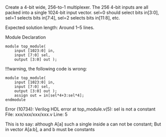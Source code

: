 Create a 4-bit wide, 256-to-1 multiplexer. The 256 4-bit inputs are all packed into a single 1024-bit input vector. sel=0 should select bits in[3:0], sel=1 selects bits in[7:4], sel=2 selects bits in[11:8], etc.

Expected solution length: Around 1–5 lines.

Module Declaration
```key
module top_module( 
    input [1023:0] in,
    input [7:0] sel,
    output [3:0] out );
```

!!!warning, the following code is wrong:
```key
module top_module( 
    input [1023:0] in,
    input [7:0] sel,
    output [3:0] out );
    assign out = in[sel*4+3:sel*4];
endmodule
```
Error (10734): Verilog HDL error at top_module.v(5): sel is not a constant File: xxx/xxx/xxx/xxx.v Line: 5

This is to say: although A[a] such a single inside a can not be constant; But in vector A[a:b], a and b must be constants